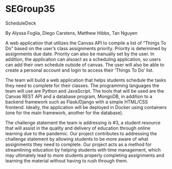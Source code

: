 # SEGroup35 
ScheduleDeck

By Alyssa Foglia, Diego Carstens, Matthew Hibbs, Tan Nguyen


A web application that utilizes the Canvas API to compile a list of “Things To Do” based on the user’s class assignments priority. Priority is determined by assignments due date. Priority can also be manually set by the user. In addition, the application can alsoact as a scheduling application, so users can add their own schedule outside of canvas. The user will also be able to create a personal account and login to access their ‘Things To Do’ list.

The team will build a web application that helps students schedule the tasks they need to complete for their classes. The programming languages the team will use are Python and JavaScript. The tools that will be used are the Canvas REST API and a database program, MongoDB, in addition to a backend framework such as Flask/Django with a simple HTML/CSS frontend. Ideally, the application will be deployed in Docker using containers (one for the main framework, another for the database).

The challenge statement the team is addressing is #3, a student resource that will assist in the quality and delivery of education through online learning due to the pandemic. Our project contributes to addressing the challenge statement by allowing students to be more aware of what assignments they need to complete. Our project acts as a method for streamlining education by helping students with time management, which may ultimately lead to more students properly completing assignments and learning the material without having to rush through them.
